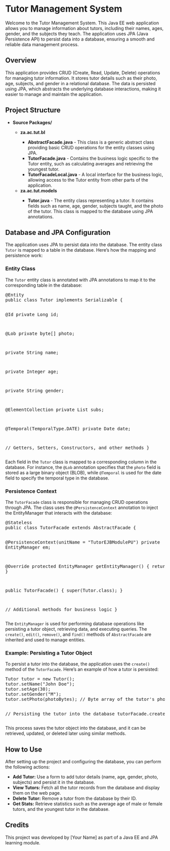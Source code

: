 
<body>

  <h1>Tutor Management System</h1>
  <p>Welcome to the Tutor Management System. This Java EE web application allows you to manage information about tutors, including their names, ages, gender, and the subjects they teach. The application uses JPA (Java Persistence API) to persist data into a database, ensuring a smooth and reliable data management process.</p>

  <h2>Overview</h2>
  <p>This application provides CRUD (Create, Read, Update, Delete) operations for managing tutor information. It stores tutor details such as their photo, age, subjects, and gender in a relational database. The data is persisted using JPA, which abstracts the underlying database interactions, making it easier to manage and maintain the application.</p>

  <h2>Project Structure</h2>
  <div class="file-structure">
      <ul>
          <li><b>Source Packages/</b></li>
          <ul>
              <li><b>za.ac.tut.bl</b></li>
              <ul>
                  <li><b>AbstractFacade.java</b> - This class is a generic abstract class providing basic CRUD operations for the entity classes using JPA.</li>
                  <li><b>TutorFacade.java</b> - Contains the business logic specific to the Tutor entity, such as calculating averages and retrieving the youngest tutor.</li>
                  <li><b>TutorFacadeLocal.java</b> - A local interface for the business logic, allowing access to the Tutor entity from other parts of the application.</li>
              </ul>
              <li><b>za.ac.tut.models</b></li>
              <ul>
                  <li><b>Tutor.java</b> - The entity class representing a tutor. It contains fields such as name, age, gender, subjects taught, and the photo of the tutor. This class is mapped to the database using JPA annotations.</li>
              </ul>
          </ul>
      </ul>
  </div>

  <h2>Database and JPA Configuration</h2>
  <p>The application uses JPA to persist data into the database. The entity class <code>Tutor</code> is mapped to a table in the database. Here’s how the mapping and persistence work:</p>

  <h3>Entity Class</h3>
  <p>The <code>Tutor</code> entity class is annotated with JPA annotations to map it to the corresponding table in the database:</p>
  <pre>
@Entity
public class Tutor implements Serializable {
    
  @Id
  private Long id;
  
  @Lob
  private byte[] photo;
  
  private String name;
  
  private Integer age;
  
  private String gender;
  
  @ElementCollection
  private List<String> subs;
  
  @Temporal(TemporalType.DATE)
  private Date date;

  // Getters, Setters, Constructors, and other methods
}
    </pre>
    <p>Each field in the <code>Tutor</code> class is mapped to a corresponding column in the database. For instance, the <code>@Lob</code> annotation specifies that the <code>photo</code> field is stored as a large binary object (BLOB), while <code>@Temporal</code> is used for the date field to specify the temporal type in the database.</p>

  <h3>Persistence Context</h3>
  <p>The <code>TutorFacade</code> class is responsible for managing CRUD operations through JPA. The class uses the <code>@PersistenceContext</code> annotation to inject the EntityManager that interacts with the database:</p>
  <pre>
@Stateless
public class TutorFacade extends AbstractFacade<Tutor> {

  @PersistenceContext(unitName = "TutorEJBModulePU")
  private EntityManager em;

  @Override
  protected EntityManager getEntityManager() {
      return em;
  }

  public TutorFacade() {
      super(Tutor.class);
  }
  
  // Additional methods for business logic
}
    </pre>
    <p>The <code>EntityManager</code> is used for performing database operations like persisting a tutor object, retrieving data, and executing queries. The <code>create()</code>, <code>edit()</code>, <code>remove()</code>, and <code>find()</code> methods of <code>AbstractFacade</code> are inherited and used to manage entities.</p>

  <h3>Example: Persisting a Tutor Object</h3>
  <p>To persist a tutor into the database, the application uses the <code>create()</code> method of the <code>TutorFacade</code>. Here’s an example of how a tutor is persisted:</p>
  <pre>
Tutor tutor = new Tutor();
tutor.setName("John Doe");
tutor.setAge(30);
tutor.setGender("M");
tutor.setPhoto(photoBytes); // Byte array of the tutor's photo

// Persisting the tutor into the database
tutorFacade.create(tutor);
    </pre>
    <p>This process saves the tutor object into the database, and it can be retrieved, updated, or deleted later using similar methods.</p>

  <h2>How to Use</h2>
  <p>After setting up the project and configuring the database, you can perform the following actions:</p>
  <ul>
      <li><b>Add Tutor:</b> Use a form to add tutor details (name, age, gender, photo, subjects) and persist it in the database.</li>
      <li><b>View Tutors:</b> Fetch all the tutor records from the database and display them on the web page.</li>
      <li><b>Delete Tutor:</b> Remove a tutor from the database by their ID.</li>
      <li><b>Get Stats:</b> Retrieve statistics such as the average age of male or female tutors, and the youngest tutor in the database.</li>
  </ul>

  <h2>Credits</h2>
  <p>This project was developed by [Your Name] as part of a Java EE and JPA learning module.</p>

</body>
</html>

